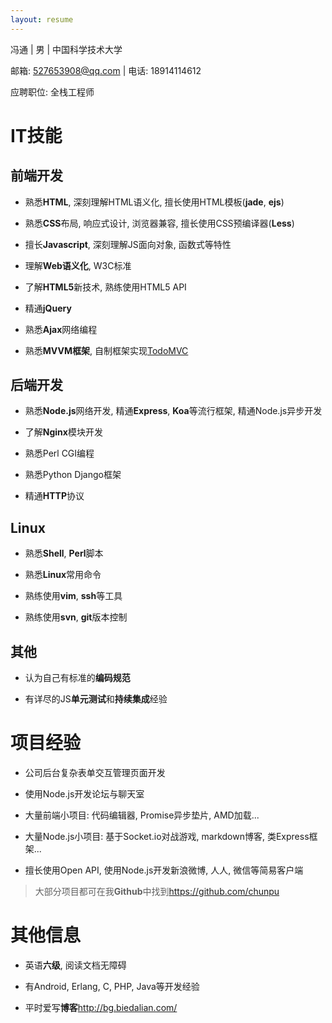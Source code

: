 ```yaml
---
layout: resume
---
```


冯通 | 男 | 中国科学技术大学

邮箱: 527653908@qq.com | 电话: 18914114612

应聘职位: 全栈工程师

IT技能
===

前端开发
---

- 熟悉**HTML**, 深刻理解HTML语义化, 擅长使用HTML模板(**jade**, **ejs**)

- 熟悉**CSS**布局, 响应式设计, 浏览器兼容, 擅长使用CSS预编译器(**Less**)

- 擅长**Javascript**, 深刻理解JS面向对象, 函数式等特性

- 理解**Web语义化**, W3C标准

- 了解**HTML5**新技术, 熟练使用HTML5 API

- 精通**jQuery**

- 熟悉**Ajax**网络编程

- 熟悉**MVVM框架**, 自制框架实现[TodoMVC](http://chunpu.github.io/mvvm2/demo/todomvc/)


后端开发
---

- 熟悉**Node.js**网络开发, 精通**Express**, **Koa**等流行框架, 精通Node.js异步开发

- 了解**Nginx**模块开发

- 熟悉Perl CGI编程

- 熟悉Python Django框架

- 精通**HTTP**协议


Linux
---

- 熟悉**Shell**, **Perl**脚本

- 熟悉**Linux**常用命令

- 熟练使用**vim**, **ssh**等工具

- 熟练使用**svn**, **git**版本控制


其他
---

- 认为自己有标准的**编码规范**

- 有详尽的JS**单元测试**和**持续集成**经验


项目经验
===

- 公司后台复杂表单交互管理页面开发

- 使用Node.js开发论坛与聊天室

- 大量前端小项目: 代码编辑器, Promise异步垫片, AMD加载...

- 大量Node.js小项目: 基于Socket.io对战游戏, markdown博客, 类Express框架...

- 擅长使用Open API, 使用Node.js开发新浪微博, 人人, 微信等简易客户端

> 大部分项目都可在我**Github**中找到<https://github.com/chunpu>


其他信息
===

- 英语**六级**, 阅读文档无障碍

- 有Android, Erlang, C, PHP, Java等开发经验

- 平时爱写**博客**<http://bg.biedalian.com/>
